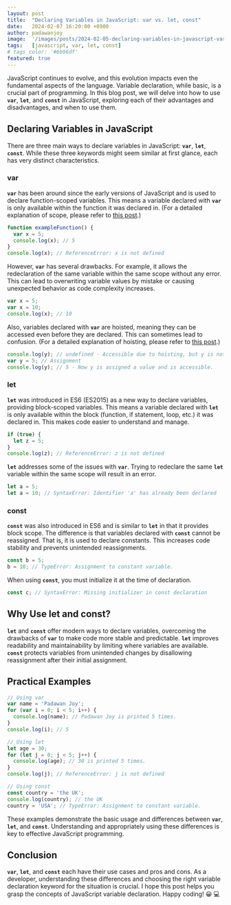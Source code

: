 ```yaml
---
layout: post
title:  "Declaring Variables in JavaScript: var vs. let, const"
date:   2024-02-07 16:20:00 +0900
author: padawanjoy
image:  '/images/posts/2024-02-05-declaring-variables-in-javascript-var-vs-let-const/01.png'
tags:   [javascript, var, let, const]
# tags_color: '#6b96df'
featured: true
---
```

JavaScript continues to evolve, and this evolution impacts even the fundamental aspects of the language. Variable declaration, while basic, is a crucial part of programming. In this blog post, we will delve into how to use **`var`**, **`let`**, and **`const`** in JavaScript, exploring each of their advantages and disadvantages, and when to use them.

## Declaring Variables in JavaScript

There are three main ways to declare variables in JavaScript: **`var`**, **`let`**, **`const`**. While these three keywords might seem similar at first glance, each has very distinct characteristics.

### var

**`var`** has been around since the early versions of JavaScript and is used to declare function-scoped variables. This means a variable declared with **`var`** is only available within the function it was declared in.
(For a detailed explanation of scope, please refer to [this post](https://padawanjoy.com/blog/understanding-scope-in-javascript).)

```javascript
function exampleFunction() {
  var x = 5;
  console.log(x); // 5
}
console.log(x); // ReferenceError: x is not defined
```

However, **`var`** has several drawbacks. For example, it allows the redeclaration of the same variable within the same scope without any error. This can lead to overwriting variable values by mistake or causing unexpected behavior as code complexity increases.

```javascript
var x = 5;
var x = 10;
console.log(x); // 10
```

Also, variables declared with **`var`** are hoisted, meaning they can be accessed even before they are declared. This can sometimes lead to confusion.
(For a detailed explanation of hoisting, please refer to [this post](https://padawanjoy.com/blog/understanding-hoisting-in-javascript).)

```javascript
console.log(y); // undefined - Accessible due to hoisting, but y is not yet assigned a value.
var y = 5; // Assignment
console.log(y); // 5 - Now y is assigned a value and is accessible.
```

### let

**`let`** was introduced in ES6 (ES2015) as a new way to declare variables, providing block-scoped variables. This means a variable declared with **`let`** is only available within the block (function, if statement, loop, etc.) it was declared in. This makes code easier to understand and manage.

```javascript
if (true) {
  let z = 5;
}
console.log(z); // ReferenceError: z is not defined
```

**`let`** addresses some of the issues with **`var`**. Trying to redeclare the same **`let`** variable within the same scope will result in an error.

```javascript
let a = 5;
let a = 10; // SyntaxError: Identifier 'a' has already been declared
```

### const

**`const`** was also introduced in ES6 and is similar to **`let`** in that it provides block scope. The difference is that variables declared with **`const`** cannot be reassigned. That is, it is used to declare constants. This increases code stability and prevents unintended reassignments.

```javascript
const b = 5;
b = 10; // TypeError: Assignment to constant variable.
```

When using **`const`**, you must initialize it at the time of declaration.

```javascript
const c; // SyntaxError: Missing initializer in const declaration
```

## Why Use let and const?

**`let`** and **`const`** offer modern ways to declare variables, overcoming the drawbacks of **`var`** to make code more stable and predictable. **`let`** improves readability and maintainability by limiting where variables are available. **`const`** protects variables from unintended changes by disallowing reassignment after their initial assignment.

## Practical Examples

```javascript
// Using var
var name = 'Padawan Joy';
for (var i = 0; i < 5; i++) {
  console.log(name); // Padawan Joy is printed 5 times.
}
console.log(i); // 5

// Using let
let age = 30;
for (let j = 0; j < 5; j++) {
  console.log(age); // 30 is printed 5 times.
}
console.log(j); // ReferenceError: j is not defined

// Using const
const country = 'the UK';
console.log(country); // the UK
country = 'USA'; // TypeError: Assignment to constant variable.
```

These examples demonstrate the basic usage and differences between **`var`**, **`let`**, and **`const`**. Understanding and appropriately using these differences is key to effective JavaScript programming.

## Conclusion

**`var`**, **`let`**, and **`const`** each have their use cases and pros and cons. As a developer, understanding these differences and choosing the right variable declaration keyword for the situation is crucial. I hope this post helps you grasp the concepts of JavaScript variable declaration. Happy coding! 😀 💻